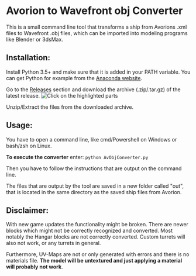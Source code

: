 # Avorion to Wavefront obj Converter

This is a small command line tool that transforms a ship from Avorions .xml files to Wavefront .obj files, which can be imported into modeling programs like Blender or 3dsMax.

## Installation:
Install Python 3.5+ and make sure that it is added in your PATH variable. You can get Python for example from the [Anaconda website](https://www.anaconda.com/download/).

Go to the [Releases](https://github.com/tretum/Avorion-Obj-Converter/releases) section and download the archive (.zip/.tar.gz) of the latest release.
![Click on the highlighted parts](https://i.imgur.com/rrliy2o.png)

Unzip/Extract the files from the downloaded archive.

## Usage:
You have to open a command line, like cmd/Powershell on Windows or bash/zsh on Linux.

**To execute the converter** enter: `python AvObjConverter.py`

Then you have to follow the instructions that are output on the command line.

The files that are output by the tool are saved in a new folder called "out", that is located in the same directory as the saved ship files from Avorion.

## Disclaimer:
With new game updates the functionality might be broken. There are newer blocks which might not be correctly recognized and converted.
Most notably the Hangar blocks are not correctly converted.
Custom turrets will also not work, or any turrets in general.

Furthermore, UV-Maps are not or only generated with errors and there is no materials file. **The model will be untextured and just applying a material will probably not work**.
